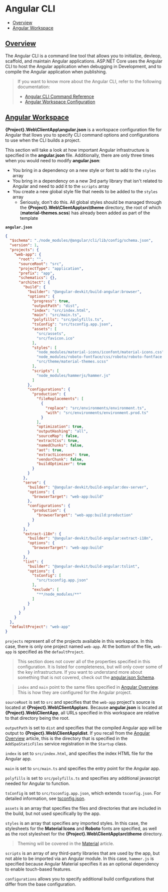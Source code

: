 # Angular CLI

* [Overview](#overview)
* [Angular Workspace](#angular-workspace)

## [Overview](#angular-cli)

The Angular CLI is a command line tool that allows you to initialize, devleop, scaffold, and maintain Angular applications. <span>ASP.NET</span> Core uses the Angular CLI to host the Angular application when debugging in Development, and to compile the Angular application when publishing.

> If you want to know more about the Angular CLI, refer to the following documentation:
> * [Angular CLI Command Reference](https://angular.io/cli)
> * [Angular Workspace Configuration](https://angular.io/guide/workspace-config)

## [Angular Workspace](#angular-cli)

**{Project}.Web\\ClientApp\\angular.json** is a workspace configuration file for Angular that llows you to specify CLI command options and configurations to use when the CLI builds a project.  

This section will take a look at how important Angular infrastructure is specified in the **angular.json** file. Additionally, there are only three times when you would need to modify **angular.json**:

* You bring in a dependency on a new style or font to add to the `styles` array
* You bring in a dependency on a new 3rd party library that isn't related to Angular and need to add it to the `scripts` array
* You create a new global style file that needs to be added to the `styles` array
    * Seriously, don't do this. All global styles should be managed through the **{Project}.Web\\ClientApp\\src\\theme** directory, the root of which (**material-themes.scss**) has already been added as part of the template

**`angular.json`**

```json
{
  "$schema": "./node_modules/@angular/cli/lib/config/schema.json",
  "version": 1,
  "projects": {
    "web-app": {
      "root": "",
      "sourceRoot": "src",
      "projectType": "application",
      "prefix": "app",
      "schematics": {},
      "architect": {
        "build": {
          "builder": "@angular-devkit/build-angular:browser",
          "options": {
            "progress": true,
            "outputPath": "dist",
            "index": "src/index.html",
            "main": "src/main.ts",
            "polyfills": "src/polyfills.ts",
            "tsConfig": "src/tsconfig.app.json",
            "assets": [
              "src/assets",
              "src/favicon.ico"
            ],
            "styles": [
              "node_modules/material-icons/iconfont/material-icons.css",
              "node_modules/roboto-fontface/css/roboto/roboto-fontface.css",
              "src/theme/material-themes.scss"
            ],
            "scripts": [
              "node_modules/hammerjs/hammer.js"
            ]
          },
          "configurations": {
            "production": {
              "fileReplacements": [
                {
                  "replace": "src/environments/environment.ts",
                  "with": "src/environments/environment.prod.ts"
                }
              ],
              "optimization": true,
              "outputHashing": "all",
              "sourceMap": false,
              "extractCss": true,
              "namedChunks": false,
              "aot": true,
              "extractLicenses": true,
              "vendorChunk": false,
              "buildOptimizer": true
            }
          }
        },
        "serve": {
          "builder": "@angular-devkit/build-angular:dev-server",
          "options": {
            "browserTarget": "web-app:build"
          },
          "configurations": {
            "production": {
              "browserTarget": "web-app:build:production"
            }
          }
        },
        "extract-i18n": {
          "builder": "@angular-devkit/build-angular:extract-i18n",
          "options": {
            "browserTarget": "web-app:build"
          }
        },
        "lint": {
          "builder": "@angular-devkit/build-angular:tslint",
          "options": {
            "tsConfig": [
              "src/tsconfig.app.json"
            ],
            "exclude": [
              "**/node_modules/**"
            ]
          }
        }
      }
    }
  },
  "defaultProject": "web-app"
}
```  

`projects` represent all of the projects available in this workspace. In this case, there is only one project named `web-app`. At the bottom of the file, `web-app` is specified as the `defaultProject`.

> This section does not cover all of the properties specified in this configuration. It is listed for completeness, but will only cover some of the key infrastructure. If you want to understand more about something that is not covered, check out the [angular.json Schema](https://github.com/angular/angular-cli/wiki/angular-workspace).

> `index` and `main` point to the same files specified in [Angular Overview](./08-angular-overview.md). This is how they are configured for the Angular project.

`sourceRoot` is set to `src` and specifies that the `web-app` project's source is located at **{Project}.Web\\ClientApp\\src**. Because **angular.json** is located at **{Project}.Web\\ClientApp**, all URLs specified in this workspace are relative to that directory being the root.

`outputPath` is set to `dist` and specifies that the compiled Angular app will be output to **{Project}.Web\\ClientApp\\dist**. If you recall from the [Angular Overview](./08-angular-overview.md) article, this is the directory that is specified in the `AddSpaStaticFiles` service registration in the `Startup` class.

`index` is set to `src/index.html`, and specifies the index HTML file for the Angular app.

`main` is set to `src/main.ts` and specifies the entry point for the Angular app.

`polyfills` is set to `src/polyfills.ts` and specifies any additional javascript needed for Angular to function.

`tsConfig` is set to `src/tsconfig.app.json`, which extends `tsconfig.json`. For detailed information, see [tsconfig.json](https://www.typescriptlang.org/docs/handbook/tsconfig-json.html).

`assets` is an array that specifies the files and directories that are included in the build, but not used specifically by the app.

`styles` is an array that specifies any imported styles. In this case, the stylesheets for the **Material Icons** and **Roboto** fonts are specified, as well as the root stylesheet for the **{Project}.Web\\ClientApp\\src\\theme** directory.

> Theming will be covered in the [Material](./11-material.md) article.

`scripts` is an array of any third-party libraries that are used by the app, but not able to be imported via an Angular module. In this case, `hammer.js` is specified because Angular Material specifies it as an optional dependency to enable touch-based features.

`configurations` allows you to specify additional build configurations that differ from the base configuration.
